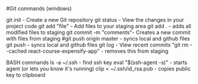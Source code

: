 #Git commands (windows)

git init - Create a new Git repository
git status - View the changes in your project code
git add "file" - Add files to your staging area
git add . - adds all modified files to staging
git commit -m "comments"- Creates a new commit with files from staging
#git push origin master - syncs local and github files
git push - syncs local and github files
git log - View recent commits
"git rm --cached react-course-expensify-app" - removes this from staging

BASH commands
ls -a ~/.ssh - find ssh key
eval "$(ssh-agent -s)" - starts agent (or lets you know it's running)
clip < ~/.ssh/id_rsa.pub - copies public key to clipboard

